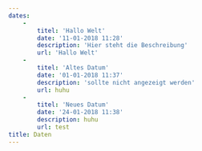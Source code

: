 ```yaml
---
dates:
    -
        titel: 'Hallo Welt'
        date: '11-01-2018 11:28'
        description: 'Hier steht die Beschreibung'
        url: 'Hallo Welt'
    -
        titel: 'Altes Datum'
        date: '01-01-2018 11:37'
        description: 'sollte nicht angezeigt werden'
        url: huhu
    -
        titel: 'Neues Datum'
        date: '24-01-2018 11:38'
        description: huhu
        url: test
title: Daten
---
```


